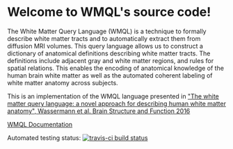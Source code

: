 Welcome to WMQL's source code!
=========================================

The White Matter Query Language (WMQL) is a technique to formally describe white matter tracts and to automatically extract them from diffusion MRI volumes. This query language allows us to construct a dictionary of anatomical definitions describing white matter tracts. The definitions include adjacent gray and white matter regions, and rules for spatial relations. This enables the encoding of anatomical knowledge of the human brain white matter as well as the automated coherent labeling of white matter anatomy across subjects.

This is an implementation of the WMQL language presented in ["The white matter query language: a novel approach for describing human white matter anatomy", Wassermann et al. Brain Structure and Function 2016](http://link.springer.com/article/10.1007%2Fs00429-015-1179-4)

 [WMQL Documentation](http://demianw.github.io/tract_querier "WMQL Documentation")

Automated testing status: 
[![travis-ci build status](https://secure.travis-ci.org/demianw/tract_querier.png?branch=master)](http://travis-ci.org/demianw/tract_querier)
    

